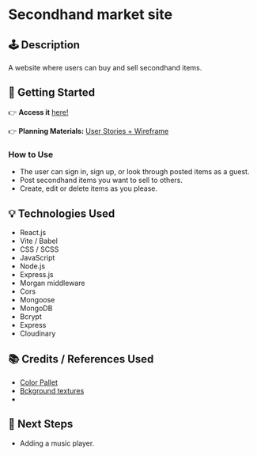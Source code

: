 # Secondhand market site

## 🕹️ Description
A website where users can buy and sell secondhand items.

## 🚀 Getting Started

👉 **Access it** [here!](link)

👉 **Planning Materials:**
 [User Stories + Wireframe](https://trello.com/b/OVNtOirB/second-hand-market)

### How to Use
- The user can sign in, sign up, or look through posted items as a guest.
- Post secondhand items you want to sell to others.
- Create, edit or delete items as you please.

## 💡 Technologies Used
- React.js
- Vite / Babel
- CSS / SCSS
- JavaScript
- Node.js
- Express.js
- Morgan middleware
- Cors
- Mongoose
- MongoDB
- Bcrypt
- Express
- Cloudinary

## 📚 Credits / References Used
- [Color Pallet](https://colorhunt.co/palette/eeb76be2703a9c3d54310b0b)
- [Bckground textures](https://www.transparenttextures.com/)
- []()


## 🚧 Next Steps
- Adding a music player.